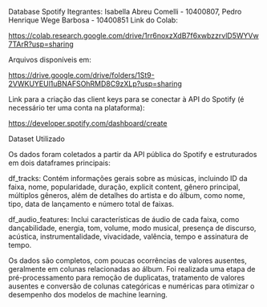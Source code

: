 Database Spotify
Itegrantes: Isabella Abreu Comelli - 10400807, Pedro Henrique Wege Barbosa - 10400851
Link do Colab:

https://colab.research.google.com/drive/1rr6noxzXdB7f6xwbzzrvlD5WYVw7TArR?usp=sharing

Arquivos disponíveis em:

https://drive.google.com/drive/folders/1St9-2VWKUYEUl1uBNAFSOhRMD8C9zXLp?usp=sharing

Link para a criação das client keys para se conectar à API do Spotify (é necessário ter uma conta na plataforma):

https://developer.spotify.com/dashboard/create

Dataset Utilizado

Os dados foram coletados a partir da API pública do Spotify e estruturados em dois dataframes principais:

df_tracks: Contém informações gerais sobre as músicas, incluindo ID da faixa, nome, popularidade, duração, explicit content, gênero principal, múltiplos gêneros, além de detalhes do artista e do álbum, como nome, tipo, data de lançamento e número total de faixas.

df_audio_features: Inclui características de áudio de cada faixa, como dançabilidade, energia, tom, volume, modo musical, presença de discurso, acústica, instrumentalidade, vivacidade, valência, tempo e assinatura de tempo.

Os dados são completos, com poucas ocorrências de valores ausentes, geralmente em colunas relacionadas ao álbum. Foi realizada uma etapa de pré-processamento para remoção de duplicatas, tratamento de valores ausentes e conversão de colunas categóricas e numéricas para otimizar o desempenho dos modelos de machine learning.
